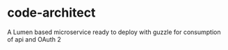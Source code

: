 # code-architect
A Lumen based microservice ready to deploy with guzzle for consumption of api and OAuth 2

